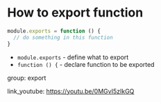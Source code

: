# How to export function

```js
module.exports = function () {
  // do something in this function
}
```

- `module.exports` - define what to export
- `function () {` - declare function to be exported

group: export


link_youtube: https://youtu.be/0MGvI5zIkGQ
